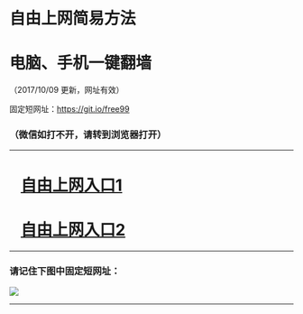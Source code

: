 ﻿# 自由上网简易方法

# 电脑、手机一键翻墙

（2017/10/09 更新，网址有效）

固定短网址：https://git.io/free99

### （微信如打不开，请转到浏览器打开）


***





# &nbsp;&nbsp; <a href="http://ft1505813948.fwq-tz-1001.info/fwqtz01.html?t=100900110405 " target="_blank">自由上网入口1</a>
# &nbsp;&nbsp; <a href="http://ft3254214286.fwq-tz-1002.info/fwqtz02.html?t=100900129953 " target="_blank">自由上网入口2</a>
***

### 请记住下图中固定短网址：

<img src="https://s3-us-west-2.amazonaws.com/fwq-1001/yjfq-20170905okok.png" /> 


***

